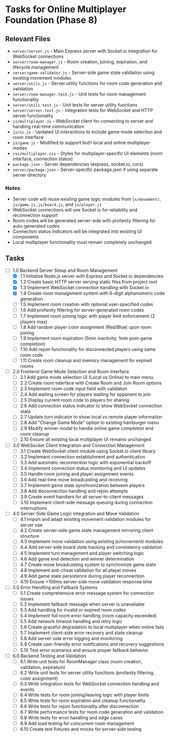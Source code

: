 # Tasks for Online Multiplayer Foundation (Phase 8)

## Relevant Files

- `server/server.js` - Main Express server with Socket.io integration for WebSocket connections
- `server/room-manager.js` - Room creation, joining, expiration, and lifecycle management
- `server/game-validator.js` - Server-side game state validation using existing movement modules
- `server/utils.js` - Server utility functions for room code generation and validation
- `server/room-manager.test.js` - Unit tests for room management functionality
- `server/utils.test.js` - Unit tests for server utility functions
- `server/server.test.js` - Integration tests for WebSocket and HTTP server functionality
- `js/multiplayer.js` - WebSocket client for connecting to server and handling real-time communication
- `js/ui.js` - Updated UI interactions to include game mode selection and room interface
- `js/game.js` - Modified to support both local and online multiplayer modes
- `css/multiplayer.css` - Styles for multiplayer-specific UI elements (room interface, connection status)
- `package.json` - Server dependencies (express, socket.io, cors)
- `server/package.json` - Server-specific package.json if using separate server directory

### Notes

- Server code will reuse existing game logic modules from `js/movement/`, `js/game.js`, `js/board.js`, and `js/player.js`
- WebSocket connections will use Socket.io for reliability and reconnection support
- Room codes will be generated server-side with profanity filtering for auto-generated codes
- Connection status indicators will be integrated into existing UI components
- Local multiplayer functionality must remain completely unchanged

## Tasks

- [ ] 1.0 Backend Server Setup and Room Management
  - [x] 1.1 Initialize Node.js server with Express and Socket.io dependencies
  - [x] 1.2 Create basic HTTP server serving static files from project root
  - [x] 1.3 Implement WebSocket connection handling with Socket.io
  - [x] 1.4 Create room management system with 6-digit alphanumeric code generation
  - [ ] 1.5 Implement room creation with optional user-specified codes
  - [ ] 1.6 Add profanity filtering for server-generated room codes
  - [ ] 1.7 Implement room joining logic with player limit enforcement (2 players max)
  - [ ] 1.8 Add random player color assignment (Red/Blue) upon room joining
  - [ ] 1.9 Implement room expiration (5min inactivity, 1min post-game completion)
  - [ ] 1.10 Add rejoin functionality for disconnected players using same room code
  - [ ] 1.11 Create room cleanup and memory management for expired rooms

- [ ] 2.0 Frontend Game Mode Selection and Room Interface
  - [ ] 2.1 Add game mode selection UI (Local vs Online) to main menu
  - [ ] 2.2 Create room interface with Create Room and Join Room options
  - [ ] 2.3 Implement room code input field with validation
  - [ ] 2.4 Add waiting screen for players waiting for opponent to join
  - [ ] 2.5 Display current room code to players for sharing
  - [ ] 2.6 Add connection status indicator to show WebSocket connection state
  - [ ] 2.7 Update turn indicator to show local vs remote player information
  - [ ] 2.8 Add "Change Game Mode" option to existing hamburger menu
  - [ ] 2.9 Modify winner modal to handle online game completion and room cleanup
  - [ ] 2.10 Ensure all existing local multiplayer UI remains unchanged

- [ ] 3.0 WebSocket Client Integration and Connection Management
  - [ ] 3.1 Create WebSocket client module using Socket.io client library
  - [ ] 3.2 Implement connection establishment and authentication
  - [ ] 3.3 Add automatic reconnection logic with exponential backoff
  - [ ] 3.4 Implement connection status monitoring and UI updates
  - [ ] 3.5 Handle room joining and player assignment events
  - [ ] 3.6 Add real-time move broadcasting and receiving
  - [ ] 3.7 Implement game state synchronization between players
  - [ ] 3.8 Add disconnection handling and rejoin attempts
  - [ ] 3.9 Create event handlers for all server-to-client messages
  - [ ] 3.10 Implement client-side message queuing during connection interruptions

- [ ] 4.0 Server-Side Game Logic Integration and Move Validation
  - [ ] 4.1 Import and adapt existing movement validation modules for server use
  - [ ] 4.2 Create server-side game state management mirroring client structure
  - [ ] 4.3 Implement move validation using existing js/movement/ modules
  - [ ] 4.4 Add server-side board state tracking and consistency validation
  - [ ] 4.5 Implement turn management and player switching logic
  - [ ] 4.6 Add game end detection and winner determination
  - [ ] 4.7 Create move broadcasting system to synchronize game state
  - [ ] 4.8 Implement anti-cheat validation for all player moves
  - [ ] 4.9 Add game state persistence during player reconnection
  - [ ] 4.10 Ensure <100ms server-side move validation response time

- [ ] 5.0 Error Handling and Fallback Systems
  - [ ] 5.1 Create comprehensive error message system for connection issues
  - [ ] 5.2 Implement fallback message when server is unavailable
  - [ ] 5.3 Add handling for invalid or expired room codes
  - [ ] 5.4 Implement full room error handling (room capacity exceeded)
  - [ ] 5.5 Add network timeout handling and retry logic
  - [ ] 5.6 Create graceful degradation to local multiplayer when online fails
  - [ ] 5.7 Implement client-side error recovery and state cleanup
  - [ ] 5.8 Add server-side error logging and monitoring
  - [ ] 5.9 Create user-friendly error notifications and recovery suggestions
  - [ ] 5.10 Test error scenarios and ensure proper fallback behavior

- [ ] 6.0 Backend Testing and Validation
  - [ ] 6.1 Write unit tests for RoomManager class (room creation, validation, expiration)
  - [ ] 6.2 Write unit tests for server utility functions (profanity filtering, color assignment)
  - [ ] 6.3 Write integration tests for WebSocket connection handling and events
  - [ ] 6.4 Write tests for room joining/leaving logic with player limits
  - [ ] 6.5 Write tests for room expiration and cleanup functionality
  - [ ] 6.6 Write tests for rejoin functionality after disconnection
  - [ ] 6.7 Write performance tests for room code generation and validation
  - [ ] 6.8 Write tests for error handling and edge cases
  - [ ] 6.9 Add load testing for concurrent room management
  - [ ] 6.10 Create test fixtures and mocks for server-side testing